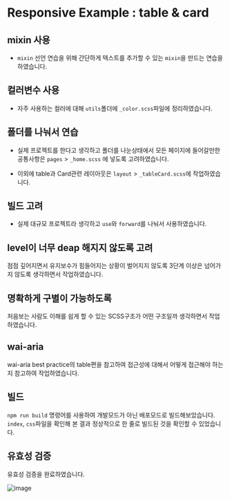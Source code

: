 # Responsive Example : table & card

## mixin 사용
- `mixin` 선언 연습을 위해 간단하게 텍스트를 추가할 수 있는 `mixin`을 만드는 연습을 하였습니다.

## 컬러변수 사용 
- 자주 사용하는 컬러에 대해 `utils`폴더에 `_color.scss`파일에 정리하였습니다.

## 폴더를 나눠서 연습
- 실제 프로젝트를 한다고 생각하고 폴더를 나눈상태에서
모든 페이지에 들어갈만한 공통사항은 `pages` > `_home.scss` 에 넣도록 고려하였습니다.

- 이외에 table과 Card관련 레이아웃은 `layout` > `_tableCard.scss`에 작업하였습니다.

## 빌드 고려
- 실제 대규모 프로젝트라 생각하고 `use`와 `forward`를 나눠서 사용하였습니다.

## level이 너무 deap 해지지 않도록 고려
점점 깊어지면서 유지보수가 힘들어지는 상황이 벌어지지 않도록 3단계 이상은 넘어가지 않도록 생각하면서 작업하였습니다.

## 명확하게 구별이 가능하도록
처음보는 사람도 이해를 쉽게 할 수 있는 SCSS구조가 어떤 구조일까 생각하면서 작업하였습니다.

## wai-aria 
wai-aria best practice의 table편을 참고하여 접근성에 대해서 어떻게 접근해야 하는지 참고하여 작업하였습니다.

## 빌드
`npm run build` 명령어를 사용하여 개발모드가 아닌 배포모드로 빌드해보았습니다.
`index`, `css`파일을 확인해 본 결과 정상적으로 한 줄로 빌드된 것을 확인할 수 있었습니다.

## 유효성 검증
유효성 검증을 완료하였습니다.

![image](https://user-images.githubusercontent.com/50583262/130832111-1b45597c-232d-4b1f-896a-827051c81323.png)
